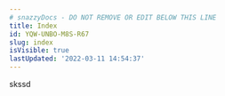 ```yaml
---
# snazzyDocs - DO NOT REMOVE OR EDIT BELOW THIS LINE
title: Index
id: YQW-UNBO-M8S-R67
slug: index
isVisible: true
lastUpdated: '2022-03-11 14:54:37'
---
```

skssd